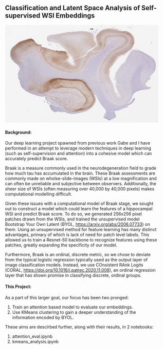 ## Classification and Latent Space Analysis of Self-supervised WSI Embeddings
<p align="center">
  <img src="https://github.com/john-mlr/deep-learning-project-2021/blob/main/orig_at8_45505.png" />
</p>

#### Background:
Our deep learning project spawned from previous work Gabe and I have performed in an attempt to leverage modern techniques in deep learning (such as self-supervision and attention) into a cohesive model which can accurately predict Braak score.

Braak is a measure commonly used in the neurodegeneration field to grade how much tau has accumulated in the brain. These Braak assessments are commonly made on wholse-slide-images (WSIs) at a low magnification and can often be unreliable and subjective between observers. Additionally, the sheer size of WSIs (often measuring over 40,000 by 40,000 pixels) makes computational modelling difficult. 

Given these issues with a computational model of Braak stage, we sought out to construct a model which could learn the features of a hippocampal WSI and predict Braak score. To do so, we generated 256x256 pixel patches drawn from the WSIs, and trained the unsupervised model Bootstrap Your Own Latent (BYOL, https://arxiv.org/abs/2006.07733) on them. Using an unsupervised method for feature learning has many distinct advantages, primary of which is lack of need for patch level labels. This allowed us to train a Resnet-50 backbone to recognize features using these patches, greatly expanding the specificity of our model.

Furthermore, Braak is an ordinal, discrete metric, so we chose to deviate from the typical logistic regression typically used as the output layer of image classification models. Instead, we use COnsistent RAnk Logits (CORAL, https://doi.org/10.1016/j.patrec.2020.11.008), an ordinal regression layer that has shown promise in classifying discrete, ordinal groups. 

#### This Project:
As a part of this larger goal, our focus has been two pronged:

1. Train an attention based model to evaluate our embeddings.
2. Use KMeans clustering to gain a deeper understanding of the information encoded by BYOL.

These aims are descirbed further, along with their results, in 2 notebooks:

1. attention_eval.ipynb
2. kmeans_analysis.ipynb
